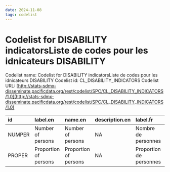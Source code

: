 ```yaml
---
date: 2024-11-08
tags: codelist
---
```


# Codelist for DISABILITY indicatorsListe de codes pour les idnicateurs DISABILITY

Codelist name: Codelist for DISABILITY indicatorsListe de codes pour les idnicateurs DISABILITY
Codelist id: CL_DISABILITY_INDICATORS
Codelist URL: [http://stats-sdmx-disseminate.pacificdata.org/rest/codelist/SPC/CL_DISABILITY_INDICATORS/1.0](http://stats-sdmx-disseminate.pacificdata.org/rest/codelist/SPC/CL_DISABILITY_INDICATORS/1.0)

|id     |label.en              |name.en               |description.en |label.fr                |name.fr                 |description.fr |
|:------|:---------------------|:---------------------|:--------------|:-----------------------|:-----------------------|:--------------|
|NUMPER |Number of persons     |Number of persons     |NA             |Nombre de personnes     |Nombre de personnes     |NA             |
|PROPER |Proportion of persons |Proportion of persons |NA             |Proportion de personnes |Proportion de personnes |NA             |
